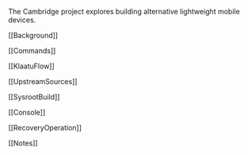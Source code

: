 The Cambridge project explores building alternative lightweight mobile devices.

[[Background]]

[[Commands]]

[[KlaatuFlow]]

[[UpstreamSources]]

[[SysrootBuild]]

[[Console]]

[[RecoveryOperation]]

[[Notes]]